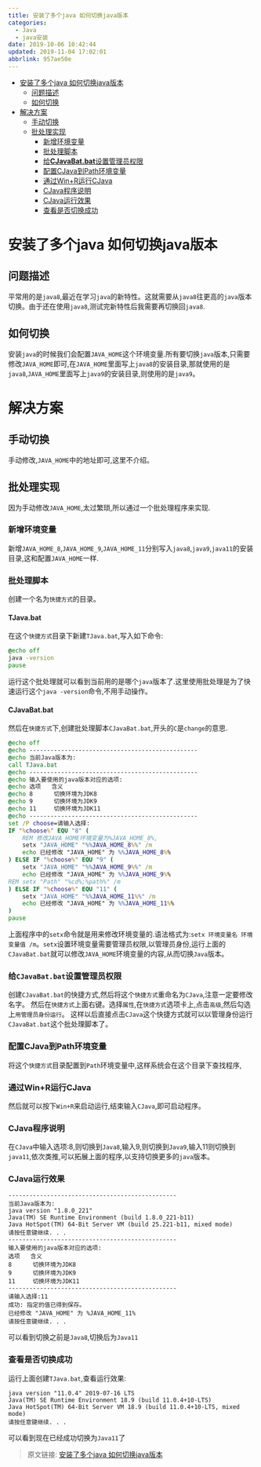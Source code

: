 ```yaml
---
title: 安装了多个java 如何切换java版本
categories: 
  - Java
  - java安装
date: 2019-10-06 10:42:44
updated: 2019-11-04 17:02:01
abbrlink: 957ae50e
---
```

- [安装了多个java 如何切换java版本](/blog/957ae50e/#安装了多个java-如何切换java版本)
    - [问题描述](/blog/957ae50e/#问题描述)
    - [如何切换](/blog/957ae50e/#如何切换)
- [解决方案](/blog/957ae50e/#解决方案)
    - [手动切换](/blog/957ae50e/#手动切换)
    - [批处理实现](/blog/957ae50e/#批处理实现)
        - [新增环境变量](/blog/957ae50e/#新增环境变量)
        - [批处理脚本](/blog/957ae50e/#批处理脚本)
        - [给**CJavaBat.bat**设置管理员权限](/blog/957ae50e/#给CJavaBat-bat设置管理员权限)
        - [配置CJava到Path环境变量](/blog/957ae50e/#配置CJava到Path环境变量)
        - [通过Win+R运行CJava](/blog/957ae50e/#通过Win-R运行CJava)
        - [CJava程序说明](/blog/957ae50e/#CJava程序说明)
        - [CJava运行效果](/blog/957ae50e/#CJava运行效果)
        - [查看是否切换成功](/blog/957ae50e/#查看是否切换成功)

<!--more-->
<script src="https://cdn.bootcss.com/jquery/3.4.0/jquery.slim.min.js"></script>
<script>$(document).ready(function () {$(".post-body > ul:nth-child(1)").hide();});</script>

<!--end-->
# 安装了多个java 如何切换java版本 #
## 问题描述 ##
平常用的是`java8`,最近在学习`java`的新特性。这就需要从`java8`往更高的`java`版本切换。由于还在使用`java8`,测试完新特性后我需要再切换回`java8`.
## 如何切换 ##
安装`java`的时候我们会配置`JAVA_HOME`这个环境变量.所有要切换`java`版本,只需要修改`JAVA_HOME`即可,在`JAVA_HOME`里面写上`java8`的安装目录,那就使用的是`java8`,`JAVA_HOME`里面写上`java9`的安装目录,则使用的是`java9`。
# 解决方案 #
## 手动切换 ##
手动修改,`JAVA_HOME`中的地址即可,这里不介绍。
## 批处理实现 ##
因为手动修改`JAVA_HOME`,太过繁琐,所以通过一个批处理程序来实现.
### 新增环境变量 ###
新增`JAVA_HOME_8`,`JAVA_HOME_9`,`JAVA_HOME_11`分别写入`java8`,`java9`,`java11`的安装目录,这和配置`JAVA_HOME`一样.
### 批处理脚本 ###
创建一个名为`快捷方式`的目录。
#### TJava.bat ####
在这个`快捷方式`目录下新建`TJava.bat`,写入如下命令:
```bat
@echo off
java -version
pause
```
运行这个批处理就可以看到当前用的是哪个`java`版本了.这里使用批处理是为了快速运行这个`java -version`命令,不用手动操作。
#### CJavaBat.bat ####
然后在`快捷方式`下,创建批处理脚本`CJavaBat.bat`,开头的`C`是`change`的意思.
```bat
@echo off
@echo ------------------------------------------------
@echo 当前Java版本为:
call TJava.bat
@echo ------------------------------------------------
@echo 输入要使用的java版本对应的选项:
@echo 选项   含义
@echo 8      切换环境为JDK8
@echo 9      切换环境为JDK9
@echo 11     切换环境为JDK11
@echo ------------------------------------------------
set /P choose=请输入选择:
IF "%choose%" EQU "8" (
    REM 修改JAVA_HOME环境变量为%JAVA_HOME_8%,
    setx "JAVA_HOME" "%%JAVA_HOME_8%%" /m
    echo 已经修改 "JAVA_HOME" 为 %%JAVA_HOME_8%%
) ELSE IF "%choose%" EQU "9" (
    setx "JAVA_HOME" "%%JAVA_HOME_9%%" /m
    echo 已经修改 "JAVA_HOME" 为 %%JAVA_HOME_9%%
REM setx "Path" "%cd%;%path%" /m
) ELSE IF "%choose%" EQU "11" (
    setx "JAVA_HOME" "%%JAVA_HOME_11%%" /m
    echo 已经修改 "JAVA_HOME" 为 %%JAVA_HOME_11%%
)
pause
```
上面程序中的`setx`命令就是用来修改环境变量的.语法格式为:`setx 环境变量名 环境变量值 /m`。`setx`设置环境变量需要管理员权限,以管理员身份,运行上面的`CJavaBat.bat`就可以修改`JAVA_HOME`环境变量的内容,从而切换`Java`版本。
### 给`CJavaBat.bat`设置管理员权限 ###
创建`CJavaBat.bat`的快捷方式,然后将这个`快捷方式`重命名为`CJava`,注意一定要修改名字。
然后在`快捷方式`上面右键。选择`属性`,在`快捷方式`选项卡上,点击`高级`,然后勾选上`用管理员身份运行`。
这样以后直接点击`CJava`这个快捷方式就可以以管理身份运行`CJavaBat.bat`这个批处理脚本了。
### 配置CJava到Path环境变量 ###
将这个`快捷方式`目录配置到`Path`环境变量中,这样系统会在这个目录下查找程序,
### 通过Win+R运行CJava ###
然后就可以按下`Win+R`来启动运行,结束输入`CJava`,即可启动程序。
### CJava程序说明 ###
在`CJava`中输入选项:8,则切换到`Java8`,输入9,则切换到`Java9`,输入11则切换到`java11`,依次类推,可以拓展上面的程序,以支持切换更多的`java`版本。
### CJava运行效果 ###
```
------------------------------------------------
当前Java版本为:
java version "1.8.0_221"
Java(TM) SE Runtime Environment (build 1.8.0_221-b11)
Java HotSpot(TM) 64-Bit Server VM (build 25.221-b11, mixed mode)
请按任意键继续. . .
------------------------------------------------
输入要使用的java版本对应的选项:
选项   含义
8      切换环境为JDK8
9      切换环境为JDK9
11     切换环境为JDK11
------------------------------------------------
请输入选择:11
成功: 指定的值已得到保存。
已经修改 "JAVA_HOME" 为 %JAVA_HOME_11%
请按任意键继续. . .

```
可以看到切换之前是`Java8`,切换后为`Java11`
### 查看是否切换成功 ###
运行上面创建`TJava.bat`,查看运行效果:
```
java version "11.0.4" 2019-07-16 LTS
Java(TM) SE Runtime Environment 18.9 (build 11.0.4+10-LTS)
Java HotSpot(TM) 64-Bit Server VM 18.9 (build 11.0.4+10-LTS, mixed mode)
请按任意键继续. . .
```
可以看到现在已经成功切换为`Java11`了

>原文链接: [安装了多个java 如何切换java版本](https://lanlan2017.github.io/blog/957ae50e/)

